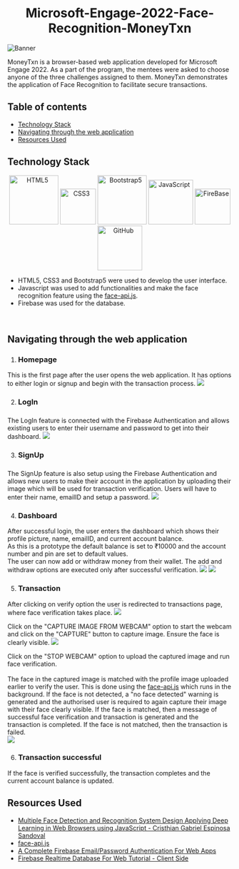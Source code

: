 <h1 align="center">Microsoft-Engage-2022-Face-Recognition-MoneyTxn</h1>
<img src="readme_images/MICROSOFT ENGAGE 2022.png" alt="Banner"/>

MoneyTxn is a browser-based web application developed for Microsoft Engage 2022. As a part of the program, the mentees were asked to choose anyone of the three challenges assigned to them.
MoneyTxn demonstrates the application of Face Recognition to facilitate secure transactions.

## Table of contents
- [Technology Stack](#technology-stack)
- [Navigating through the web application](#Navigating-through-the-web-application)
- [Resources Used](#resources-used)

## Technology Stack
<div>
      <p align ="center">
        <img src="readme_images/html5.png" alt="HTML5" width="110px" />
        <img src="readme_images/css3.png" alt="CSS3" width="80px" />
        <img src="readme_images/bootstrap.png" alt="Bootstrap5" width="110px"/>
        <img src="readme_images/javascript.png" alt="JavaScript" width="100px"/>
        <img src="readme_images/firebase.png" alt="FireBase" width="80px" />
        <img src="readme_images/GitHub-Mark.png" alt="GitHub" width="100px"/>
      </p> 
</div> 

- HTML5, CSS3 and Bootstrap5 were used to develop the user interface.
- Javascript was used to add functionalities and make the face recognition feature using the [face-api.js](https://github.com/justadudewhohacks/face-api.js).
- Firebase was used for the database.
<br>

## Navigating through the web application
1. <h3>Homepage</h3>
This is the first page after the user opens the web application. It has options to either login or signup and begin with the transaction process.
<img src="readme_images/homepage.png">

2. <h3>LogIn<h3>
The LogIn feature is connected with the Firebase Authentication and allows existing users to enter their username and password to get into their dashboard.
<img src="readme_images/login-page.png">

3. <h3>SignUp<h3>
The SignUp feature is also setup using the Firebase Authentication and allows new users to make their account in the application by uploading their image which will be used for transaction verification. Users will have to enter their name, emailID and setup a password.
<img src="readme_images/signup-page.png">

4. <h3>Dashboard</h3>
After successful login, the user enters the dashboard which shows their profile picture, name, emailID, and current account balance.<br> 
As this is a prototype the default balance is set to ₹10000 and the account number and pin are set to default values.<br>
The user can now add or withdraw money from their wallet. The add and withdraw options are executed only after successful verification.
<img src="readme_images/dashboard1.png">
<img src="readme_images/dashboard2.png">

5. <h3>Transaction</h3>
After clicking on verify option the user is redirected to transactions page, where face verification takes place.
<img src="readme_images/transaction.png">
<br>

Click on the "CAPTURE IMAGE FROM WEBCAM" option to start the webcam and click on the "CAPTURE" button to capture image. Ensure the face is clearly visible.
<img src="readme_images/face-recognition.png">
<br>

Click on the "STOP WEBCAM" option to upload the captured image and run face verification.<br><br>
The face in the captured image is matched with the profile image uploaded earlier to verify the user. This is done using the [face-api.js](https://github.com/justadudewhohacks/face-api.js) which runs in the background.
If the face is not detected, a "no face detected" warning is generated and the authorised user is required to again capture their image with their face clearly visible.
If the face is matched, then a message of successful face verification and transaction is generated and the transaction is completed.
If the face is not matched, then the transaction is failed. 
<br>
<img src="readme_images/face-recognition-results.png">

6. <h3>Transaction successful</h3>
If the face is verified successfully, the transaction completes and the current account balance is updated.


## Resources Used
- [Multiple Face Detection and Recognition System Design Applying Deep Learning in Web Browsers using JavaScript - Cristhian Gabriel Espinosa Sandoval](https://scholarworks.uark.edu/cgi/viewcontent.cgi?article=1073&context=csceuht)
- [face-api.js](https://github.com/justadudewhohacks/face-api.js)
- [A Complete Firebase Email/Password Authentication For Web Apps](https://youtu.be/gcmGNOj37E8) 
- [Firebase Realtime Database For Web Tutorial - Client Side](https://youtu.be/2CtQEXwOPXw)